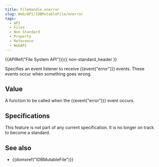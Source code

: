 ```yaml
---
title: FileHandle.onerror
slug: Web/API/IDBMutableFile/onerror
tags:
  - API
  - Files
  - Non Standard
  - Property
  - Reference
  - WebAPI
---
```

{{APIRef("File System API")}}{{ non-standard_header }}

Specifies an event listener to receive {{event("error")}} events. These events occur when something goes wrong.

## Value

A function to be called when the {{event("error")}} event occurs.

## Specifications

This feature is not part of any current specification. It is no longer on track to become a standard.

## See also

- {{domxref("IDBMutableFile")}}
